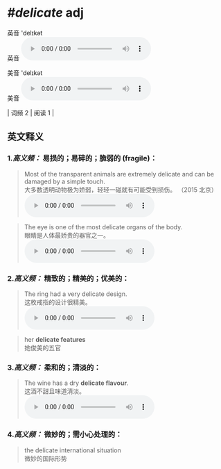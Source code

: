 # ***\#delicate*** adj
英音 'delɪkət  
英音
<audio src="./media/delicate-B.aac" controls="controls"></audio>

美音 'delɪkət  
美音
<audio src="./media/delicate.aac" controls="controls"></audio>



| 词频 2 | 阅读 1 |  

英文释义
---
### 1.*高义频：* **易损的；易碎的；脆弱的 (fragile)：**  

 > Most of the transparent animals are extremely delicate and can be damaged by a simple touch.   
 > 大多数透明动物极为娇弱，轻轻一碰就有可能受到损伤。  （2015 北京）  
<audio src="./media/delicate50.aac" controls="controls"></audio>

 > The eye is one of the most delicate organs of the body.   
 > 眼睛是人体最娇贵的器官之一。    
<audio src="./media/delicate-1.aac" controls="controls"></audio>

### 2.*高义频：* **精致的；精美的；优美的：**  

 > The ring had a very delicate design.  
 > 这枚戒指的设计很精美。    
<audio src="./media/delicate52.aac" controls="controls"></audio>

 > her **delicate features**   
 > 她俊美的五官    

### 3.*高义频：* **柔和的；清淡的：**  

 > The wine has a dry **delicate flavour**.   
 > 这酒不甜且味道清淡。    
<audio src="./media/delicate53.aac" controls="controls"></audio>

### 4.*高义频：* **微妙的；需小心处理的：**  

 > the delicate international situation  
 > 微妙的国际形势    


